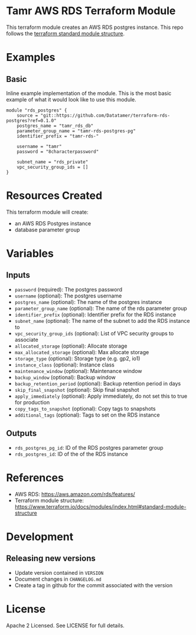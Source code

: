 # Tamr AWS RDS Terraform Module
This terraform module creates an AWS RDS postgres instance.
This repo follows the [terraform standard module structure](https://www.terraform.io/docs/modules/index.html#standard-module-structure).

# Examples
## Basic
Inline example implementation of the module.  This is the most basic example of what it would look like to use this module.
```
module "rds_postgres" {
    source = "git::https://github.com/Datatamer/terraform-rds-postgres?ref=0.1.0"
    postgres_name = "tamr_rds_db"
    parameter_group_name = "tamr-rds-postgres-pg"
    identifier_prefix = "tamr-rds-"

    username = "tamr"
    password = "8characterpassword"

    subnet_name = "rds_private"
    vpc_security_group_ids = []
}
```

# Resources Created
This terraform module will create:
* an AWS RDS Postgres instance
* database parameter group

# Variables
## Inputs
* `password` (required): The postgres password
* `username` (optional): The postgres username
* `postgres_name` (optional): The name of the postgres instance
* `parameter_group_name` (optional): The name of the rds parameter group
* `identifier_prefix` (optional): Identifier prefix for the RDS instance
* `subnet_name` (optional): The name of the subnet to add the RDS instance to
* `vpc_security_group_ids` (optional): List of VPC security groups to associate
* `allocated_storage` (optional): Allocate storage
* `max_allocated_storage` (optional): Max allocate storage
* `storage_type` (optional): Storage type (e.g. gp2, io1)
* `instance_class` (optional): Instance class
* `maintenance_window` (optional): Maintenance window
* `backup_window` (optional): Backup window
* `backup_retention_period` (optional): Backup retention period in days
* `skip_final_snapshot` (optional): Skip final snapshot
* `apply_immediately` (optional): Apply immediately, do not set this to true for production
* `copy_tags_to_snapshot` (optional): Copy tags to snapshots
* `additional_tags` (optional): Tags to set on the RDS instance

## Outputs
* `rds_postgres_pg_id`: ID of the RDS postgres parameter group
* `rds_postgres_id`: ID of the of the RDS instance

# References
* AWS RDS: https://aws.amazon.com/rds/features/
* Terraform module structure: https://www.terraform.io/docs/modules/index.html#standard-module-structure

# Development
## Releasing new versions
* Update version contained in `VERSION`
* Document changes in `CHANGELOG.md`
* Create a tag in github for the commit associated with the version

# License
Apache 2 Licensed. See LICENSE for full details.
